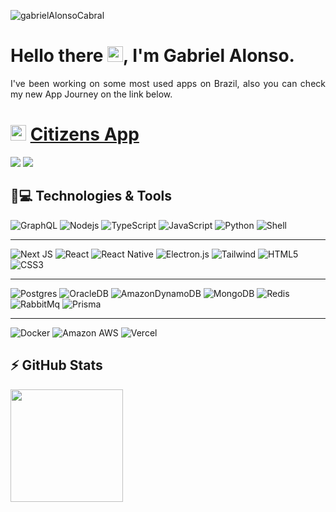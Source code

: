 <p align="left"><img src="https://komarev.com/ghpvc/?username=gabrielAlonsoCabral" alt="gabrielAlonsoCabral" /></p>

<h1 align = "justify"> Hello there <img src="https://media.giphy.com/media/hvRJCLFzcasrR4ia7z/giphy.gif" width="25px">, I'm Gabriel Alonso.</h1>
<p align = "justify">I've been working on some most used apps on Brazil, also you can check my new App Journey on the link below.</p>



<h1 align = "justify"><img src="https://saas-email.vercel.app/_next/image?url=%2Fimg%2Ficon-purple.png&w=32&q=75" width="25px">
 <a href="https://saas-email.vercel.app/">Citizens App</a>
</h1>



[<img src="https://img.shields.io/badge/-Gmail-%23333?style=for-the-badge&logo=gmail&logoColor=white" />](mailto:gabriel.alonso2589@gmail.com)
[<img src="https://img.shields.io/badge/instagram-%23E4405F.svg?&style=for-the-badge&logo=instagram&logoColor=white" />](https://www.instagram.com/gabriel.alonso.js/)


## 🚀💻 Technologies & Tools

![GraphQL](https://img.shields.io/badge/-GraphQL-E10098?style=for-the-badge&logo=graphql&logoColor=white)
![Nodejs](https://img.shields.io/badge/Node.js-339933?style=for-the-badge&logo=nodedotjs&logoColor=white)
![TypeScript](https://img.shields.io/badge/TypeScript-007ACC?style=for-the-badge&logo=typescript&logoColor=white)
![JavaScript](https://img.shields.io/badge/JavaScript-323330?style=for-the-badge&logo=javascript&logoColor=F7DF1E)
![Python](https://img.shields.io/badge/Python-3776AB?style=for-the-badge&logo=python&logoColor=white)
![Shell](https://img.shields.io/badge/Shell_Script-121011?style=for-the-badge&logo=gnu-bash&logoColor=white)


---


![Next JS](https://img.shields.io/badge/Next-black?style=for-the-badge&logo=next.js&logoColor=white)
![React](https://img.shields.io/badge/React-20232A?style=for-the-badge&logo=react&logoColor=61DAFB)
![React Native](https://img.shields.io/badge/React_Native-20232A?style=for-the-badge&logo=react&logoColor=61DAFB)
![Electron.js](https://img.shields.io/badge/Electron-191970?style=for-the-badge&logo=Electron&logoColor=white)
![Tailwind](https://img.shields.io/badge/Tailwind_CSS-38B2AC?style=for-the-badge&logo=tailwind-css&logoColor=white)
![HTML5](https://img.shields.io/badge/html5-%23E34F26.svg?style=for-the-badge&logo=html5&logoColor=white)
![CSS3](https://img.shields.io/badge/css3-%231572B6.svg?style=for-the-badge&logo=css3&logoColor=white)

---


![Postgres](https://img.shields.io/badge/postgres-%23316192.svg?style=for-the-badge&logo=postgresql&logoColor=white)
![OracleDB](https://img.shields.io/badge/Oracle-F80000?style=for-the-badge&logo=oracle&logoColor=black)
![AmazonDynamoDB](https://img.shields.io/badge/Amazon%20DynamoDB-4053D6?style=for-the-badge&logo=Amazon%20DynamoDB&logoColor=white)
![MongoDB](https://img.shields.io/badge/MongoDB-4EA94B?style=for-the-badge&logo=mongodb&logoColor=white)
![Redis](https://img.shields.io/badge/redis-CC0000.svg?&style=for-the-badge&logo=redis&logoColor=white)
![RabbitMq](https://img.shields.io/badge/rabbitmq-%23FF6600.svg?&style=for-the-badge&logo=rabbitmq&logoColor=white)
![Prisma](https://img.shields.io/badge/Prisma-3982CE?style=for-the-badge&logo=Prisma&logoColor=white)

---


![Docker](https://img.shields.io/badge/Docker-2CA5E0?style=for-the-badge&logo=docker&logoColor=whit)
![Amazon AWS](https://img.shields.io/badge/Amazon_AWS-FF9900?style=for-the-badge&logo=amazonaws&logoColor=white)
![Vercel](https://img.shields.io/badge/vercel-%23000000.svg?style=for-the-badge&logo=vercel&logoColor=white)



## ⚡ GitHub Stats
 <div>
    <a href="https://github.com/gabrielAlonsocabral">
    <img height="180em" src="https://github-readme-stats.vercel.app/api/top-langs/?username=gabrielAlonsoCabral&hide=TeX&layout=compact&theme=dracula"/>
</div>
